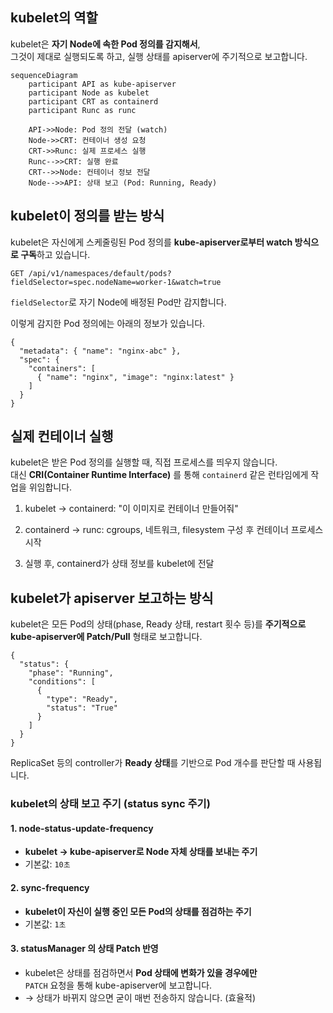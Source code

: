 ## kubelet의 역할

kubelet은 **자기 Node에 속한 Pod 정의를 감지해서**,  
그것이 제대로 실행되도록 하고, 실행 상태를 apiserver에 주기적으로 보고합니다.

``` mermaid
sequenceDiagram
    participant API as kube-apiserver
    participant Node as kubelet
    participant CRT as containerd
    participant Runc as runc

    API->>Node: Pod 정의 전달 (watch)
    Node->>CRT: 컨테이너 생성 요청
    CRT->>Runc: 실제 프로세스 실행
    Runc-->>CRT: 실행 완료
    CRT-->>Node: 컨테이너 정보 전달
    Node-->>API: 상태 보고 (Pod: Running, Ready)

```

## kubelet이 정의를 받는 방식

kubelet은 자신에게 스케줄링된 Pod 정의를 **kube-apiserver로부터 watch 방식으로 구독**하고 있습니다.

```
GET /api/v1/namespaces/default/pods?fieldSelector=spec.nodeName=worker-1&watch=true
```

`fieldSelector`로 자기 Node에 배정된 Pod만 감지합니다.

이렇게 감지한 Pod 정의에는 아래의 정보가 있습니다.

```
{
  "metadata": { "name": "nginx-abc" },
  "spec": {
    "containers": [
      { "name": "nginx", "image": "nginx:latest" }
    ]
  }
}

```

## 실제 컨테이너 실행

kubelet은 받은 Pod 정의를 실행할 때, 직접 프로세스를 띄우지 않습니다.  
대신 **CRI(Container Runtime Interface)** 를 통해 `containerd` 같은 런타임에게 작업을 위임합니다.
1. kubelet → containerd: "이 이미지로 컨테이너 만들어줘"
    
2. containerd → runc: cgroups, 네트워크, filesystem 구성 후 컨테이너 프로세스 시작
    
3. 실행 후, containerd가 상태 정보를 kubelet에 전달



## kubelet가  apiserver 보고하는 방식

kubelet은 모든 Pod의 상태(phase, Ready 상태, restart 횟수 등)를 **주기적으로 kube-apiserver에 Patch/Pull** 형태로 보고합니다.

```
{
  "status": {
    "phase": "Running",
    "conditions": [
      {
        "type": "Ready",
        "status": "True"
      }
    ]
  }
}
```

ReplicaSet 등의 controller가 **Ready 상태**를 기반으로 Pod 개수를 판단할 때 사용됩니다.
### kubelet의 상태 보고 주기 (status sync 주기)

#### 1. node-status-update-frequency
- **kubelet → kube-apiserver로 Node 자체 상태를 보내는 주기**
- 기본값: `10초`
#### 2. sync-frequency
- **kubelet이 자신이 실행 중인 모든 Pod의 상태를 점검하는 주기**
- 기본값: `1초`
#### 3. statusManager 의 상태 Patch 반영
- kubelet은 상태를 점검하면서 **Pod 상태에 변화가 있을 경우에만**  
    `PATCH` 요청을 통해 kube-apiserver에 보고합니다.
- → 상태가 바뀌지 않으면 굳이 매번 전송하지 않습니다. (효율적)